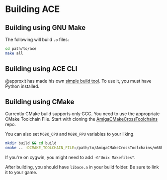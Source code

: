 # Building ACE

## Building using GNU Make

The following will build `.o` files:

``` sh
cd path/to/ace
make all
```

## Building using ACE CLI

@approxit has made his own [simple build tool](https://github.com/approxit/ace-cli/).
To use it, you must have Python installed.

## Building using CMake

Currently CMake build supports only GCC. You need to use the appropriate
CMake Toolchain File. Start with cloning the
[AmigaCMakeCrossToolchains](https://github.com/AmigaPorts/AmigaCMakeCrossToolchains) repo.

You can also set `M68K_CPU` and `M68K_FPU` variables to your liking.

``` sh
mkdir build && cd build
cmake .. -DCMAKE_TOOLCHAIN_FILE=/path/to/AmigaCMakeCrossToolchains/m68k.cmake -DM68K_TOOLCHAIN_PATH=/path/to/toolchain -DM68K_CPU=68020 -DM68K_FPU=soft make
```

If you're on cygwin, you might need to add `-G"Unix Makefiles"`.

After building, you should have `libace.a` in your build folder.
Be sure to link it to your game.
